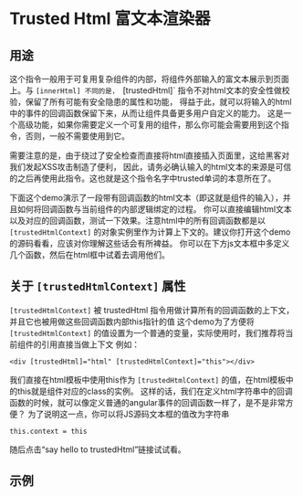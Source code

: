 # Trusted Html 富文本渲染器

## 用途
这个指令一般用于可复用复杂组件的内部，将组件外部输入的富文本展示到页面上。与 `[innerHtml] 不同的是，
`[trustedHtml]` 指令不对html文本的安全性做校验，保留了所有可能有安全隐患的属性和功能，
得益于此，就可以将输入的html中的事件的回调函数保留下来，从而让组件具备更多用户自定义的能力。
这是一个高级功能，如果你需要定义一个可复用的组件，那么你可能会需要用到这个指令，否则，一般不需要使用到它。

需要注意的是，由于绕过了安全检查而直接将html直接插入页面里，这给黑客对我们发起XSS攻击制造了便利，
因此，请务必确认输入的html文本的来源是可信的之后再使用此指令。这也就是这个指令名字中trusted单词的本意所在了。

下面这个demo演示了一段带有回调函数的html文本（即这就是组件的输入），并且如何将回调函数与当前组件的内部逻辑绑定的过程。
你可以直接编辑html文本以及对应的回调函数，测试一下效果。注意html中的所有回调函数都是以 `[trustedHtmlContext]`
的对象实例里作为计算上下文的。建议你打开这个demo的源码看看，应该对你理解这些话会有所裨益。
你可以在下方js文本框中多定义几个函数，然后在html框中试着去调用他们。

## 关于 `[trustedHtmlContext]` 属性
`[trustedHtmlContext]` 被 trustedHtml 指令用做计算所有的回调函数的上下文，并且它也被用做这些回调函数内部this指针的值
这个demo为了方便将 `[trustedHtmlContext]` 的值设置为一个普通的变量，实际使用时，我们推荐将当前组件的引用直接当做上下文
例如：
```
<div [trustedHtml]="html" [trustedHtmlContext]="this"></div>
```
我们直接在html模板中使用this作为 `[trustedHtmlContext]` 的值，在html模板中的this就是组件对应的class的实例。
这样的话，我们在定义html字符串中的回调函数的时候，就可以像定义普通的angular事件的回调函数一样了，是不是非常方便？
为了说明这一点，你可以将JS源码文本框的值改为字符串
```
this.context = this
```
随后点击“say hello to trustedHtml”链接试试看。

## 示例
